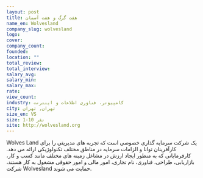 ```yaml
---
layout: post
title: هفت گرگ و هفت آسمان
name_en: Wolvesland
company_slug: wolvesland
logo: 
cover: 
company_count:
founded:
location: ""
total_review: 
total_interview: 
salary_avg: 
salary_min: 
salary_max: 
rate: 
view_count: 
industry: کامپیوتر، فناوری اطلاعات و اینترنت
city: تهران, تهران
size_en: VS
size: 1-10 نفر
site: http://wolvesland.org
---
```


Wolves Land یک شرکت سرمایه گذاری خصوصی است که تجربه های مدیریتی را برای کارآفرینان توانا و الزامات سرمایه در مناطق مختلف تکنولوژیکی ارائه می دهد. کارفرمایانی که به منظور ایجاد ارزش در مشاغل زمینه های مختلف مانند کسب و کار، بازاریابی، طراحی، فناوری، نام تجاری، امور مالی و امور حقوقی مشغول به کار هستند، شرکت Wolvesland حمایت می شوند.
